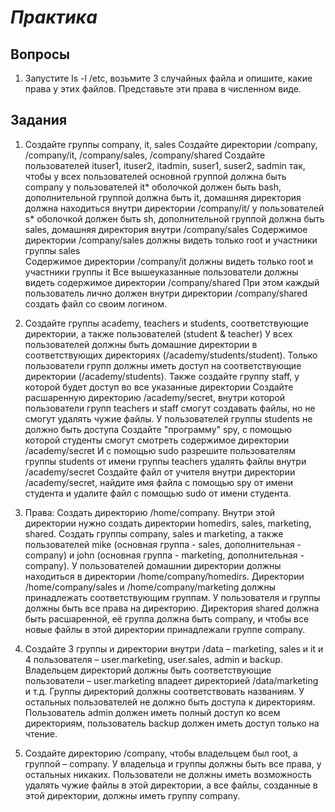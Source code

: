# *Практика*

## Вопросы

1. Запустите ls -l /etc, возьмите 3 случайных файла и опишите, какие права у этих файлов. Представьте эти права в численном виде. 

## Задания

1. Создайте группы company, it, sales
Создайте директории /company, /company/it, /company/sales, /company/shared
Создайте пользователей ituser1, ituser2, itadmin, suser1, suser2, sadmin так, чтобы
у всех пользователей основной группой должна быть company
у пользователей it* оболочкой должен быть bash, дополнительной группой должна быть it, домашняя директория должна находиться внутри директории /company/it/
у пользователей s* оболочкой должен быть sh, дополнительной группой должна быть sales, домашняя директория внутри /company/sales
Содержимое директории /company/sales должны видеть только root и участники группы sales  
Содержимое директории /company/it должны видеть только root и участники группы it
Все вышеуказанные пользователи должны видеть содержимое директории /company/shared
При этом каждый пользователь лично должен внутри директории /company/shared создать файл со своим логином.  

2. Создайте группы academy, teachers и students, соответствующие директории, а также пользователей (student & teacher)
У всех пользователей должны быть домашние директории в соответствующих директориях (/academy/students/student). Только пользователи групп должны иметь доступ на соответствующие директории (/academy/students). 
Также создайте группу staff, у которой будет доступ во все указанные директории
Создайте расшаренную директорию /academy/secret, внутри которой пользователи групп teachers и staff смогут создавать файлы, но не смогут удалять чужие файлы. У пользователей группы students не должно быть доступа
Создайте "программу" spy, с помощью которой студенты смогут смотреть содержимое директории /academy/secret
И с помощью sudo разрешите пользователям группы students от имени группы teachers удалять файлы внутри /academy/secret
Создайте файл от учителя внутри директории /academy/secret, найдите имя файла с помощью spy от имени студента и удалите файл с помощью sudo от имени студента.

3. Права: Создать директорию /home/company. Внутри этой директории нужно создать директории homedirs, sales, marketing, shared. Создать группы company, sales и marketing, а также пользователей mike (основная группа - sales, дополнительная - company) и john (основная группа - marketing, дополнительная - company). У пользователей домашнии директории должны находиться в директории /home/company/homedirs. Директории /home/company/sales и /home/company/marketing должны принадлежать соответствующим группам. У пользователя и группы должны быть все права на директорию. Директория shared должна быть расшаренной, её группа должна быть company, и чтобы все новые файлы в этой директории принадлежали группе company.

1. Создайте 3 группы и директории внутри /data – marketing, sales и it и 4 пользователя – user.marketing, user.sales, admin и backup. Владельцем директорий должны быть соответствующие пользователи – user.marketing владеет директорией /data/marketing и т.д. Группы директорий должны соответствовать названиям. У остальных пользователей не должно быть доступа к директориям. Пользователь admin должен иметь полный доступ ко всем директориям, пользователь backup должен иметь доступ только на чтение.

2. Создайте директорию /company, чтобы владельцем был root, а группой – company. У владельца и группы должны быть все права, у остальных никаких. Пользователи не должны иметь возможность удалять чужие файлы в этой директории, а все файлы, созданные в этой директории, должны иметь группу company.
